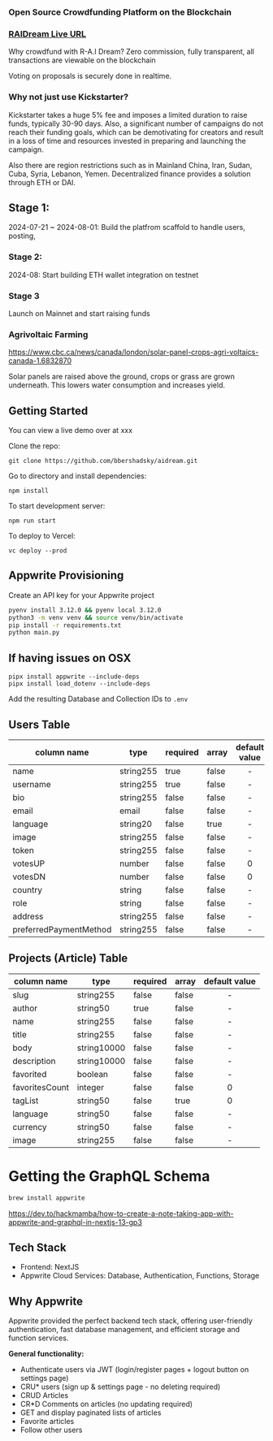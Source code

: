 ### Open Source Crowdfunding Platform on the Blockchain

### [RAIDream Live URL](https://raidream.vercel.app/)

Why crowdfund with R-A.I Dream? Zero commission, fully transparent, all transactions are viewable on the blockchain

Voting on proposals is securely done in realtime.

### Why not just use Kickstarter?

Kickstarter takes a huge 5% fee and imposes a limited duration to raise funds, typically 30-90 days. Also, a significant number of campaigns do not reach their funding goals, which can be demotivating for creators and result in a loss of time and resources invested in preparing and launching the campaign.

Also there are region restrictions such as in Mainland China, Iran, Sudan, Cuba, Syria, Lebanon, Yemen. Decentralized finance provides a solution through ETH or DAI.

## Stage 1:

2024-07-21 ~ 2024-08-01: Build the platfrom scaffold to handle users, posting,

### Stage 2:

2024-08: Start building ETH wallet integration on testnet

### Stage 3

Launch on Mainnet and start raising funds

### Agrivoltaic Farming

https://www.cbc.ca/news/canada/london/solar-panel-crops-agri-voltaics-canada-1.6832870

Solar panels are raised above the ground, crops or grass are grown underneath. This lowers water consumption and increases yield.

## Getting Started

You can view a live demo over at xxx

Clone the repo:

```
git clone https://github.com/bbershadsky/aidream.git
```

Go to directory and install dependencies:

```
npm install
```

To start development server:

```
npm run start
```

To deploy to Vercel:

```
vc deploy --prod
```

## Appwrite Provisioning

Create an API key for your Appwrite project

```bash
pyenv install 3.12.0 && pyenv local 3.12.0
python3 -m venv venv && source venv/bin/activate
pip install -r requirements.txt
python main.py
```

## If having issues on OSX

```zshrc
pipx install appwrite --include-deps
pipx install load_dotenv --include-deps
```

Add the resulting Database and Collection IDs to `.env`

## Users Table

| column name            | type      | required | array | default value |
| ---------------------- | --------- | -------- | ----- | :-----------: |
| name                   | string255 | true     | false |       -       |
| username               | string255 | true     | false |       -       |
| bio                    | string255 | false    | false |       -       |
| email                  | email     | false    | false |       -       |
| language               | string20  | false    | true  |       -       |
| image                  | string255 | false    | false |       -       |
| token                  | string255 | false    | false |       -       |
| votesUP                | number    | false    | false |       0       |
| votesDN                | number    | false    | false |       0       |
| country                | string    | false    | false |       -       |
| role                   | string    | false    | false |       -       |
| address                | string255 | false    | false |       -       |
| preferredPaymentMethod | string255 | false    | false |       -       |

## Projects (Article) Table

| column name    | type        | required | array | default value |
| -------------- | ----------- | -------- | ----- | :-----------: |
| slug           | string255   | false    | false |       -       |
| author         | string50    | true     | false |       -       |
| name           | string255   | false    | false |       -       |
| title          | string255   | false    | false |       -       |
| body           | string10000 | false    | false |       -       |
| description    | string10000 | false    | false |       -       |
| favorited      | boolean     | false    | false |       -       |
| favoritesCount | integer     | false    | false |       0       |
| tagList        | string50    | false    | true  |       0       |
| language       | string50    | false    | false |       -       |
| currency       | string50    | false    | false |       -       |
| image          | string255   | false    | false |       -       |

# Getting the GraphQL Schema

```bash
brew install appwrite
```

https://dev.to/hackmamba/how-to-create-a-note-taking-app-with-appwrite-and-graphql-in-nextjs-13-gp3

## Tech Stack

- Frontend: NextJS
- Appwrite Cloud Services: Database, Authentication, Functions, Storage

## Why Appwrite

Appwrite provided the perfect backend tech stack, offering user-friendly authentication, fast database management, and efficient storage and function services.

**General functionality:**

- Authenticate users via JWT (login/register pages + logout button on settings page)
- CRU\* users (sign up & settings page - no deleting required)
- CRUD Articles
- CR\*D Comments on articles (no updating required)
- GET and display paginated lists of articles
- Favorite articles
- Follow other users
